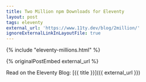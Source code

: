```yaml
---
title: Two Million npm Downloads for Eleventy
layout: post
tags: eleventy
external_url: 'https://www.11ty.dev/blog/2million/'
ignoreExternalLinkInLayoutFile: true
---
```

{% include "eleventy-millions.html" %}

{% originalPostEmbed external_url %}

Read on the Eleventy Blog: [{{ title }}]({{ external_url }})
